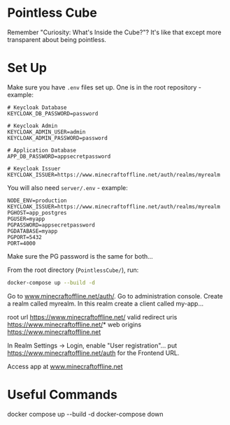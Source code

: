 # Pointless Cube
Remember "Curiosity: What's Inside the Cube?"? It's like that except more transparent about being pointless.

# Set Up

Make sure you have `.env` files set up. One is in the root repository - example:
```
# Keycloak Database
KEYCLOAK_DB_PASSWORD=password

# Keycloak Admin
KEYCLOAK_ADMIN_USER=admin
KEYCLOAK_ADMIN_PASSWORD=password

# Application Database
APP_DB_PASSWORD=appsecretpassword

# Keycloak Issuer
KEYCLOAK_ISSUER=https://www.minecraftoffline.net/auth/realms/myrealm
```

You will also need `server/.env` - example:
```
NODE_ENV=production
KEYCLOAK_ISSUER=https://www.minecraftoffline.net/auth/realms/myrealm
PGHOST=app_postgres
PGUSER=myapp
PGPASSWORD=appsecretpassword
PGDATABASE=myapp
PGPORT=5432
PORT=4000
```

Make sure the PG password is the same for both...

From the root directory (`PointlessCube/`), run:
```bash
docker-compose up --build -d
```

Go to www.minecraftoffline.net/auth/. Go to administration console. Create a realm called myrealm. In this realm create a client called my-app...

root url https://www.minecraftoffline.net/
valid redirect uris https://www.minecraftoffline.net/*
web origins https://www.minecraftoffline.net

In Realm Settings → Login, enable "User registration"... put https://www.minecraftoffline.net/auth for the Frontend URL.

Access app at www.minecraftoffline.net

# Useful Commands
docker compose up --build -d
docker-compose down
